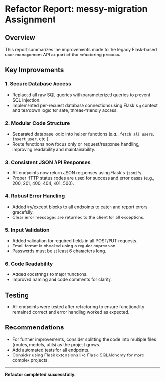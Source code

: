 # Refactor Report: messy-migration Assignment

## Overview
This report summarizes the improvements made to the legacy Flask-based user management API as part of the refactoring process.

## Key Improvements

### 1. Secure Database Access
- Replaced all raw SQL queries with parameterized queries to prevent SQL injection.
- Implemented per-request database connections using Flask's `g` context and teardown logic for safe, thread-friendly access.

### 2. Modular Code Structure
- Separated database logic into helper functions (e.g., `fetch_all_users`, `insert_user`, etc.).
- Route functions now focus only on request/response handling, improving readability and maintainability.

### 3. Consistent JSON API Responses
- All endpoints now return JSON responses using Flask's `jsonify`.
- Proper HTTP status codes are used for success and error cases (e.g., 200, 201, 400, 404, 401, 500).

### 4. Robust Error Handling
- Added try/except blocks to all endpoints to catch and report errors gracefully.
- Clear error messages are returned to the client for all exceptions.

### 5. Input Validation
- Added validation for required fields in all POST/PUT requests.
- Email format is checked using a regular expression.
- Passwords must be at least 6 characters long.

### 6. Code Readability
- Added docstrings to major functions.
- Improved naming and code comments for clarity.

## Testing
- All endpoints were tested after refactoring to ensure functionality remained correct and error handling worked as expected.

## Recommendations
- For further improvements, consider splitting the code into multiple files (routes, models, utils) as the project grows.
- Add automated tests for all endpoints.
- Consider using Flask extensions like Flask-SQLAlchemy for more complex projects.

---
**Refactor completed successfully.** 